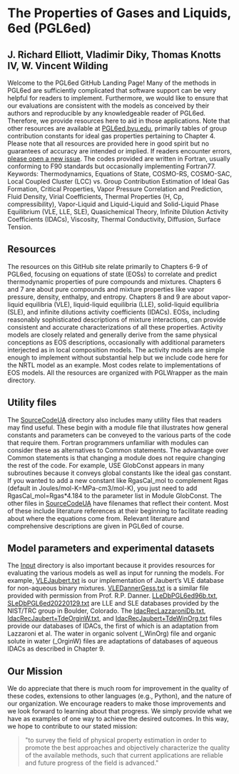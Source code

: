 # The Properties of Gases and Liquids, 6ed (PGL6ed)

## J. Richard Elliott, Vladimir Diky, Thomas Knotts IV, W. Vincent Wilding

Welcome to the PGL6ed GitHub Landing Page! Many of the methods in PGL6ed are sufficiently complicated that software support can be very helpful for readers to implement. Furthermore, we would like to ensure that our evaluations are consistent with the models as conceived by their authors and reproducible by any knowledgeable reader of PGL6ed. Therefore, we provide resources here to aid in those applications. Note that other resources are available at [PGL6ed.byu.edu](http://PGL6ed.byu.edu), primarily tables of group contribution constants for ideal gas properties pertaining to Chapter 4. Please note that all resources are provided here in good spirit but no guarantees of accuracy are intended or implied. If readers encounter errors, [please open a new issue](issues/new). The codes provided are written in Fortran, usually conforming to F90 standards but occasionally implementing Fortran77.
Keywords: Thermodynamics, Equations of State, COSMO-RS, COSMO-SAC, Local Coupled Cluster (LCC) vs. Group Contribution Estimation of Ideal Gas Formation, Critical Properties, Vapor Pressure Correlation and Prediction, Fluid Density, Virial Coefficients, Thermal Properties (H, Cp, compressibility), Vapor-Liquid and Liquid-Liquid and Solid-Liquid Phase Equilibrium (VLE, LLE, SLE), Quasichemical Theory, Infinite Dilution Activity Coefficients (IDACs), Viscosity, Thermal Conductivity, Diffusion, Surface Tension. 

## Resources

The resources on this GitHub site relate primarily to Chapters 6-9 of PGL6ed, focusing on equations of state (EOSs) to correlate and predict thermodynamic properties of pure compounds and mixtures. Chapters 6 and 7 are about pure compounds and mixture properties like vapor pressure, density, enthalpy, and entropy. Chapters 8 and 9 are about vapor-liquid equilibria (VLE), liquid-liquid equilibria (LLE), solid-liquid equilibria (SLE), and infinite dilutions activity coefficients (IDACs). EOSs, including reasonably sophisticated descriptions of mixture interactions, can provide consistent and accurate characterizations of all these properties. Activity models are closely related and generally derive from the same physical conceptions as EOS descriptions, occasionally with additional parameters interjected as in local composition models. The activity models are simple enough to implement without substantial help but we include code here for the NRTL model as an example. Most codes relate to implementations of EOS models. All the resources are organized with PGLWrapper as the main directory.

## Utility files

The [SourceCodeUA](SourceCodeUA) directory also includes many utility files that readers may find useful. These begin with a module file that illustrates how general constants and parameters can be conveyed to the various parts of the code that require them. Fortran programmers unfamiliar with modules can consider these as alternatives to Common statements. The advantage over Common statements is that changing a module does not require changing the rest of the code. For example, USE GlobConst appears in many subroutines because it conveys global constants like the ideal gas constant. If you wanted to add a new constant like RgasCal_mol to complement Rgas (default in Joules/mol-K=MPa-cm3/mol-K), you just need to add RgasCal_mol=Rgas*4.184 to the parameter list in Module GlobConst. The other files in [SourceCodeUA](SourceCodeUA) have filenames that reflect their content. Most of these include literature references at their beginning to facilitate reading about where the equations come from. Relevant literature and comprehensive descriptions are given in PGL6ed of course.

## Model parameters and experimental datasets

The [Input](Input) directory is also important because it provides resources for evaluating the various models as well as input for running the models. For example, [VLEJaubert.txt](Input/VLEJaubert.txt) is our implementation of Jaubert’s VLE database for non-aqueous binary mixtures. [VLEDannerGess.txt](Input/VLEDannerGess.txt) is a similar file provided with permission from Prof. R.P. Danner. [LLeDbPGL6ed96b.txt](Input/LLeDbPGL6ed96b.txt), [SLeDbPGL6ed20220129.txt](Input/SLeDbPGL6ed20220129.txt) are LLE and SLE databases provided by the NIST/TRC group in Boulder, Colorado. The [IdacRecLazzaroniDb.txt](Input/IdacRecLazzaroniDb.txt), [IdacRecJaubert+TdeOrginW.txt](Input/IdacRecJaubert+TdeOrginW.txt), and [IdacRecJaubert+TdeWinOrg.txt](Input/IdacRecJaubert+TdeWinOrg.txt) files provide our databases of IDACs, the first of which is an adaptation from Lazzaroni et al. The water in organic solvent (_WinOrg) file and organic solute in water (_OrginW) files are adaptations of databases of aqueous IDACs as described in Chapter 9.

## Our Mission

We do appreciate that there is much room for improvement in the quality of these codes, extensions to other languages (e.g., Python), and the nature of our organization. We encourage readers to make those improvements and we look forward to learning about that progress. We simply provide what we have as examples of one way to achieve the desired outcomes. In this way, we hope to contribute to our stated mission:
> "to survey the field of physical property estimation in order to promote the best approaches and objectively characterize the quality of the available methods, such that current applications are reliable and future progress of the field is advanced."
